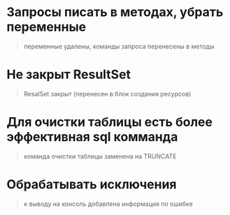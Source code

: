 # Запросы писать в методах, убрать переменные

> переменные удалены, команды запроса перенесены в методы

# Не закрыт ResultSet

> ResalSet закрыт (перенесен в блок создания ресурсов)

# Для очистки таблицы есть более эффективная sql комманда

> команда очистки таблицы  заменена на TRUNCATE

# Обрабатывать исключения

> к выводу на консоль добавлена информация по ошибке